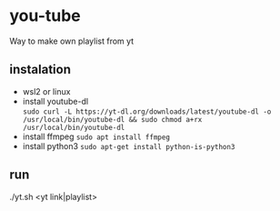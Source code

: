 # you-tube

Way to make own playlist from yt

## instalation

- wsl2 or linux
- install youtube-dl  
  ```sudo curl -L https://yt-dl.org/downloads/latest/youtube-dl -o /usr/local/bin/youtube-dl && sudo chmod a+rx /usr/local/bin/youtube-dl```
- install ffmpeg ```sudo apt install ffmpeg```
- install python3 ```sudo apt-get install python-is-python3```

## run

./yt.sh <yt link|playlist>
